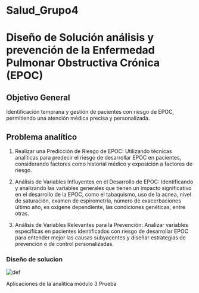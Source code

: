 # Salud_Grupo4
# **Diseño de Solución análisis y prevención de la Enfermedad Pulmonar Obstructiva Crónica (EPOC)**

## **Objetivo General**

Identificación temprana y gestión de pacientes con riesgo de EPOC, permitiendo una atención médica precisa y personalizada.

## **Problema analítico**


1. Realizar una Predicción de Riesgo de EPOC: Utilizando técnicas analíticas para predecir el riesgo de desarrollar EPOC en pacientes, considerando factores como historial médico y exposición a factores de riesgo.

 2. Análisis de Variables Influyentes en el Desarrollo de EPOC: Identificando y analizando las variables generales que tienen un impacto significativo en el desarrollo de la EPOC, como 
 el tabaquismo, uso de la acnea, nivel de saturación, examen de espirometría, número de exacerbaciones último año, es oxigene dependiente, las condiciones genéticas, entre otras.

3. Análisis de Variables Relevantes para la Prevención: Analizar variables específicas en pacientes identificados con riesgo de desarrollar EPOC para entender mejor las causas subyacentes y diseñar estrategias de prevención o de control personalizadas.

### **Diseño de solucion**

![def](https://github.com/andresquinttero/Salud_Grupo4/assets/100113128/713e9d49-9285-46f9-8c95-654cae834326)

Aplicaciones de la analítica módulo 3
Prueba
